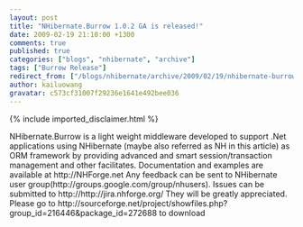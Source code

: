 ```yaml
---
layout: post
title: "NHibernate.Burrow 1.0.2 GA is released!"
date: 2009-02-19 21:10:00 +1300
comments: true
published: true
categories: ["blogs", "nhibernate", "archive"]
tags: ["Burrow Release"]
redirect_from: ["/blogs/nhibernate/archive/2009/02/19/nhibernate-burrow-1-0-2-ga-is-released.aspx"]
author: kailuowang
gravatar: c573cf31007f29236e1641e492bee036
---
```

{% include imported_disclaimer.html %}
<p>NHibernate.Burrow is a light weight middleware developed to support .Net applications using NHibernate (maybe also referred as NH in this article) as ORM framework by providing advanced and smart session/transaction management and other facilitates. Documentation and examples are available at http://NHForge.net Any feedback can be sent to NHibernate user group(http://groups.google.com/group/nhusers). Issues can be submitted to http://http://jira.nhforge.org/ They will be greatly appreciated. Please go to http://sourceforge.net/project/showfiles.php?group_id=216446&amp;package_id=272688 to download</p>
